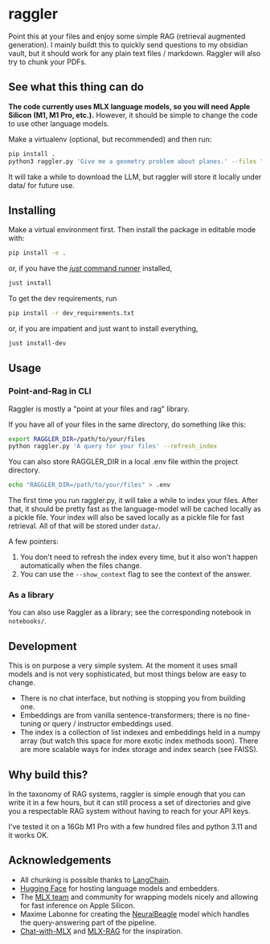 # raggler

Point this at your files and enjoy some simple RAG (retrieval augmented generation). I mainly buildt this to quickly send questions to my obsidian vault, but it should work for any plain text files / markdown. Raggler will also try to chunk your PDFs.

## See what this thing can do

**The code currently uses MLX language models, so you will need Apple Silicon (M1, M1 Pro, etc.).** However, it should be simple to change the code to use other language models.

Make a virtualenv (optional, but recommended) and then run:

```bash
pip install .
python3 raggler.py 'Give me a geometry problem about planes.' --files "tests/fake_files/" --ctx --rfr
```

It will take a while to download the LLM, but raggler will store it locally under data/ for future use.

## Installing

Make a virtual environment first. Then install the package in editable mode with:

```bash
pip install -e . 
```

or, if you have the [*just* command runner](https://github.com/casey/just) installed,

```bash
just install
```

To get the dev requirements, run

```bash
pip install -r dev_requirements.txt
```

or, if you are impatient and just want to install everything,

```bash
just install-dev
```

## Usage

### Point-and-Rag in CLI

Raggler is mostly a "point at your files and rag" library.

If you have all of your files in the same directory, do something like this:

```bash
export RAGGLER_DIR=/path/to/your/files
python raggler.py 'A query for your files' --refresh_index 
```

You can also store RAGGLER_DIR in a local .env file within the project directory.

```bash
echo "RAGGLER_DIR=/path/to/your/files" > .env
```

The first time you run raggler.py, it will take a while to index your files. After that, it should be pretty fast as the language-model will be cached locally as a pickle file. Your index will also be saved locally as a pickle file for fast retrieval. All of that will be stored under `data/`.

A few pointers:

1. You don't need to refresh the index every time, but it also won't happen automatically when the files change.
2. You can use the `--show_context` flag to see the context of the answer.

### As a library

You can also use Raggler as a library; see the corresponding notebook in `notebooks/`.

## Development

This is on purpose a very simple system. At the moment it uses small models and is not very sophisticated, but most things below are easy to change.

- There is no chat interface, but nothing is stopping you from building one.
- Embeddings are from vanilla sentence-transformers; there is no fine-tuning or query / instructor embeddings used.
- The index is a collection of list indexes and embeddings held in a numpy array (but watch this space for more exotic index methods soon). There are more scalable ways for index storage and index search (see FAISS).

## Why build this?

In the taxonomy of RAG systems, raggler is simple enough that you can write it in a few hours, but it can still process a set of directories and give you a respectable RAG system without having to reach for your API keys.

I've tested it on a 16Gb M1 Pro with a few hundred files and python 3.11 and it works OK.

## Acknowledgements

- All chunking is possible thanks to [LangChain](https://www.langchain.com/).
- [Hugging Face](https://huggingface.co/) for hosting language models and embedders.
- The [MLX team](https://github.com/ml-explore/mlx) and community for wrapping models nicely and allowing for fast inference on Apple Silicon.
- Maxime Labonne for creating the [NeuralBeagle](https://huggingface.co/mlabonne/NeuralBeagle14-7B) model which handles the query-answering part of the pipeline.
- [Chat-with-MLX](https://github.com/qnguyen3/chat-with-mlx) and [MLX-RAG](https://github.com/vegaluisjose/mlx-rag) for the inspiration.
